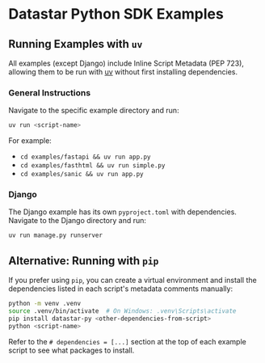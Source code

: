 # Datastar Python SDK Examples

## Running Examples with `uv`

All examples (except Django) include Inline Script Metadata (PEP 723), allowing them to be run with [uv](https://docs.astral.sh/uv/) without first installing dependencies.

### General Instructions

Navigate to the specific example directory and run:

```sh
uv run <script-name>
```

For example:
- `cd examples/fastapi && uv run app.py`
- `cd examples/fasthtml && uv run simple.py`
- `cd examples/sanic && uv run app.py`

### Django

The Django example has its own `pyproject.toml` with dependencies. Navigate to the Django directory and run:

```sh
uv run manage.py runserver
```

## Alternative: Running with `pip`

If you prefer using `pip`, you can create a virtual environment and install the dependencies listed in each script's metadata comments manually:

```sh
python -m venv .venv
source .venv/bin/activate  # On Windows: .venv\Scripts\activate
pip install datastar-py <other-dependencies-from-script>
python <script-name>
```

Refer to the `# dependencies = [...]` section at the top of each example script to see what packages to install.
